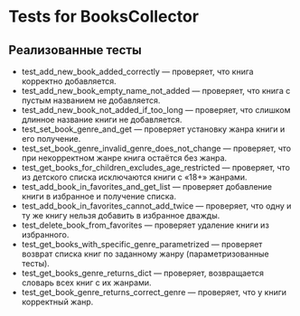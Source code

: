 # Tests for BooksCollector

## Реализованные тесты

- test_add_new_book_added_correctly — проверяет, что книга корректно добавляется.  
- test_add_new_book_empty_name_not_added — проверяет, что книга с пустым названием не добавляется.  
- test_add_new_book_not_added_if_too_long — проверяет, что слишком длинное название книги не добавляется.  
- test_set_book_genre_and_get — проверяет установку жанра книги и его получение.  
- test_set_book_genre_invalid_genre_does_not_change — проверяет, что при некорректном жанре книга остаётся без жанра.  
- test_get_books_for_children_excludes_age_restricted — проверяет, что из детского списка исключаются книги с «18+» жанрами.  
- test_add_book_in_favorites_and_get_list — проверяет добавление книги в избранное и получение списка.  
- test_add_book_in_favorites_cannot_add_twice — проверяет, что одну и ту же книгу нельзя добавить в избранное дважды.  
- test_delete_book_from_favorites — проверяет удаление книги из избранного.  
- test_get_books_with_specific_genre_parametrized — проверяет возврат списка книг по заданному жанру (параметризованные тесты).
- test_get_books_genre_returns_dict — проверяет, возвращается словарь всех книг с их жанрами.
- test_get_book_genre_returns_correct_genre — проверяет, что у книги корректный жанр.